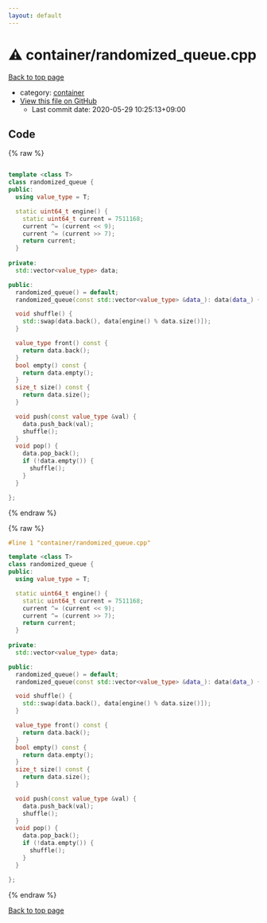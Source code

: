 ```yaml
---
layout: default
---
```


<!-- mathjax config similar to math.stackexchange -->
<script type="text/javascript" async
  src="https://cdnjs.cloudflare.com/ajax/libs/mathjax/2.7.5/MathJax.js?config=TeX-MML-AM_CHTML">
</script>
<script type="text/x-mathjax-config">
  MathJax.Hub.Config({
    TeX: { equationNumbers: { autoNumber: "AMS" }},
    tex2jax: {
      inlineMath: [ ['$','$'] ],
      processEscapes: true
    },
    "HTML-CSS": { matchFontHeight: false },
    displayAlign: "left",
    displayIndent: "2em"
  });
</script>

<script type="text/javascript" src="https://cdnjs.cloudflare.com/ajax/libs/jquery/3.4.1/jquery.min.js"></script>
<script src="https://cdn.jsdelivr.net/npm/jquery-balloon-js@1.1.2/jquery.balloon.min.js" integrity="sha256-ZEYs9VrgAeNuPvs15E39OsyOJaIkXEEt10fzxJ20+2I=" crossorigin="anonymous"></script>
<script type="text/javascript" src="../../assets/js/copy-button.js"></script>
<link rel="stylesheet" href="../../assets/css/copy-button.css" />


# :warning: container/randomized_queue.cpp

<a href="../../index.html">Back to top page</a>

* category: <a href="../../index.html#5f0b6ebc4bea10285ba2b8a6ce78b863">container</a>
* <a href="{{ site.github.repository_url }}/blob/master/container/randomized_queue.cpp">View this file on GitHub</a>
    - Last commit date: 2020-05-29 10:25:13+09:00




## Code

<a id="unbundled"></a>
{% raw %}
```cpp

template <class T>
class randomized_queue {
public:
  using value_type = T;

  static uint64_t engine() {
    static uint64_t current = 7511168;
    current ^= (current << 9);
    current ^= (current >> 7);
    return current;
  }
  
private:
  std::vector<value_type> data;

public:
  randomized_queue() = default;
  randomized_queue(const std::vector<value_type> &data_): data(data_) { shuffle(); }

  void shuffle() {
    std::swap(data.back(), data[engine() % data.size()]);
  }

  value_type front() const {
    return data.back();
  }
  bool empty() const {
    return data.empty();
  }
  size_t size() const {
    return data.size();
  }

  void push(const value_type &val) {
    data.push_back(val);
    shuffle();
  }
  void pop() {
    data.pop_back();
    if (!data.empty()) {
      shuffle();
    }
  }

};

```
{% endraw %}

<a id="bundled"></a>
{% raw %}
```cpp
#line 1 "container/randomized_queue.cpp"

template <class T>
class randomized_queue {
public:
  using value_type = T;

  static uint64_t engine() {
    static uint64_t current = 7511168;
    current ^= (current << 9);
    current ^= (current >> 7);
    return current;
  }
  
private:
  std::vector<value_type> data;

public:
  randomized_queue() = default;
  randomized_queue(const std::vector<value_type> &data_): data(data_) { shuffle(); }

  void shuffle() {
    std::swap(data.back(), data[engine() % data.size()]);
  }

  value_type front() const {
    return data.back();
  }
  bool empty() const {
    return data.empty();
  }
  size_t size() const {
    return data.size();
  }

  void push(const value_type &val) {
    data.push_back(val);
    shuffle();
  }
  void pop() {
    data.pop_back();
    if (!data.empty()) {
      shuffle();
    }
  }

};

```
{% endraw %}

<a href="../../index.html">Back to top page</a>

